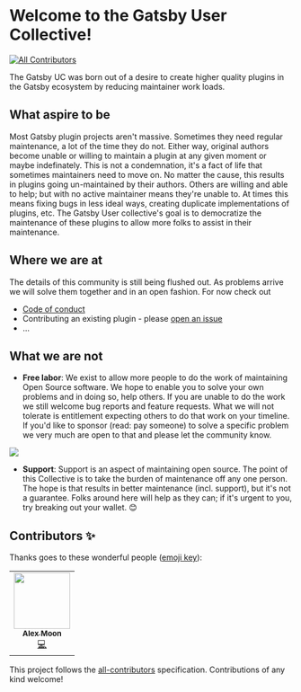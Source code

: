 # Welcome to the Gatsby User Collective!
<!-- ALL-CONTRIBUTORS-BADGE:START - Do not remove or modify this section -->
[![All Contributors](https://img.shields.io/badge/all_contributors-1-orange.svg?style=flat-square)](#contributors-)
<!-- ALL-CONTRIBUTORS-BADGE:END -->

The Gatsby UC was born out of a desire to create higher quality plugins in the Gatsby ecosystem by reducing maintainer work loads.

## What aspire to be

Most Gatsby plugin projects aren't massive. Sometimes they need regular maintenance, a lot of the time they do not. Either way, original authors become unable or willing to maintain a plugin at any given moment or maybe indefinately. This is not a condemnation, it's a fact of life that sometimes maintainers need to move on. No matter the cause, this results in plugins going un-maintained by their authors. Others are willing and able to help; but with no active maintainer means they're unable to. At times this means fixing bugs in less ideal ways, creating duplicate implementations of plugins, etc. The Gatsby User collective's goal is to democratize the maintenance of these plugins to allow more folks to assist in their maintenance.

## Where we are at

The details of this community is still being flushed out. As problems arrive we will solve them together and in an open fashion. For now check out

- [Code of conduct](CODE_OF_CONDUCT.md)
- Contributing an existing plugin - please [open an issue](https://github.com/gatsby-uc/plugins/issues/new/choose)
- ...

## What we are not

- **Free labor**: We exist to allow more people to do the work of maintaining Open Source software. We hope to enable you to solve your own problems and in doing so, help others. If you are unable to do the work we still welcome bug reports and feature requests. What we will not tolerate is entitlement expecting others to do that work on your timeline. If you'd like to sponsor (read: pay someone) to solve a specific problem we very much are open to that and please let the community know.

![](https://i.giphy.com/media/Tex4wVhhs4iwKoV7YT/source.gif)

- **Support**: Support is an aspect of maintaining open source. The point of this Collective is to take the burden of maintenance off any one person. The hope is that results in better maintenance (incl. support), but it's not a guarantee. Folks around here will help as they can; if it's urgent to you, try breaking out your wallet. 😊

## Contributors ✨

Thanks goes to these wonderful people ([emoji key](https://allcontributors.org/docs/en/emoji-key)):

<!-- ALL-CONTRIBUTORS-LIST:START - Do not remove or modify this section -->
<!-- prettier-ignore-start -->
<!-- markdownlint-disable -->
<table>
  <tr>
    <td align="center"><a href="https://github.com/moonmeister"><img src="https://avatars.githubusercontent.com/u/2730871?v=4?s=100" width="100px;" alt=""/><br /><sub><b>Alex Moon</b></sub></a><br /><a href="https://github.com/gatsby-uc/plugins/commits?author=moonmeister" title="Code">💻</a></td>
  </tr>
</table>

<!-- markdownlint-restore -->
<!-- prettier-ignore-end -->

<!-- ALL-CONTRIBUTORS-LIST:END -->

This project follows the [all-contributors](https://github.com/all-contributors/all-contributors) specification. Contributions of any kind welcome!